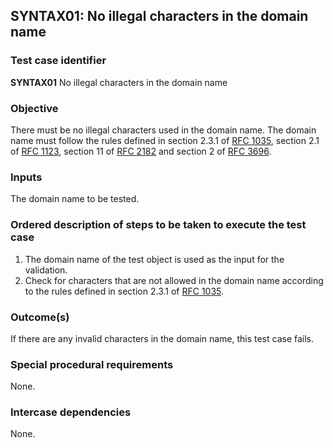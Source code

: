 ## SYNTAX01: No illegal characters in the domain name

### Test case identifier
**SYNTAX01** No illegal characters in the domain name

### Objective

There must be no illegal characters used in the domain name.
The domain name must follow the rules defined in section 2.3.1 of
[RFC 1035](https://tools.ietf.org/rfc/rfc1035.txt),
section 2.1 of [RFC 1123](https://tools.ietf.org/html/rfc1123#section-2.1),
section 11 of
[RFC 2182](https://tools.ietf.org/html/rfc2181#section-11) and section 2 of
[RFC 3696](https://tools.ietf.org/html/rfc3696#section-2).

### Inputs

The domain name to be tested.

### Ordered description of steps to be taken to execute the test case

1. The domain name of the test object is used as the input for the
   validation.
2. Check for characters that are not allowed in the domain name according
   to the rules defined in section 2.3.1 of
   [RFC 1035](https://tools.ietf.org/rfc/rfc1035.txt).

### Outcome(s)

If there are any invalid characters in the domain name, this test case fails.

### Special procedural requirements

None.

### Intercase dependencies

None.
